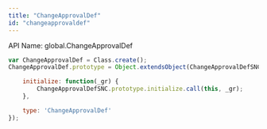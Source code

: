 ```yaml
---
title: "ChangeApprovalDef"
id: "changeapprovaldef"
---
```


API Name: global.ChangeApprovalDef

```js
var ChangeApprovalDef = Class.create();
ChangeApprovalDef.prototype = Object.extendsObject(ChangeApprovalDefSNC, {

	initialize: function(_gr) {
		ChangeApprovalDefSNC.prototype.initialize.call(this, _gr);
    },

    type: 'ChangeApprovalDef'
});
```
